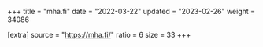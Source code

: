 +++
title = "mha.fi"
date = "2022-03-22"
updated = "2023-02-26"
weight = 34086

[extra]
source = "https://mha.fi/"
ratio = 6
size = 33
+++
